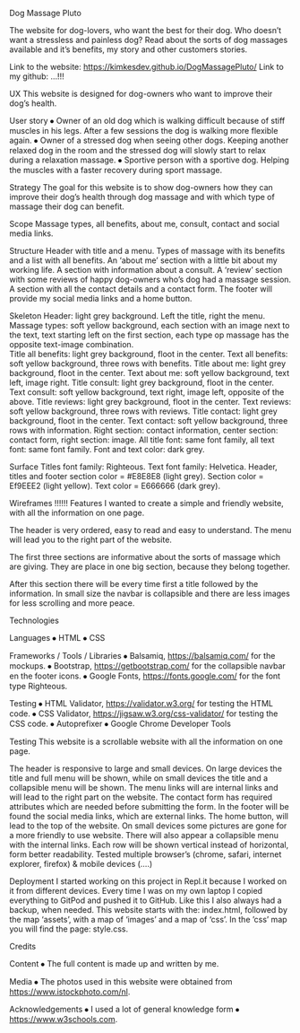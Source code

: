 Dog Massage Pluto

The website for dog-lovers, who want the best for their dog. Who doesn’t want a stressless and painless dog? 
Read about the sorts of dog massages available and it’s benefits, my story and other customers stories.

Link to the website: https://kimkesdev.github.io/DogMassagePluto/
Link to my github:  …!!!

UX
This website is designed for dog-owners who want to improve their dog’s health.

User story 
⦁	Owner of an old dog which is walking difficult because of stiff muscles in his legs.  After a few sessions the dog is walking more flexible again.
⦁	Owner of a stressed dog when seeing other dogs. Keeping  another relaxed dog in the room and the stressed dog will slowly start to relax during a relaxation massage.
⦁	Sportive person with a sportive dog. Helping the muscles with a faster recovery during sport massage.

Strategy
The goal for this website is to show dog-owners how they can improve their dog’s health through dog massage and with which type of massage their dog can benefit.

Scope
Massage types, all benefits, about me, consult, contact and social media links.

Structure
Header with title and a menu.
Types of massage with its benefits and a list with all benefits.
An ‘about me’ section with a little bit about my working life.
A section with information about a consult.
A ‘review’ section with some reviews of happy dog-owners who’s dog had a massage session.
A section with all the contact details and a contact form.
The footer will provide my social media links and a home button.

Skeleton
Header: light grey background. Left the title, right the menu.
Massage types: soft yellow background, each section with an image next to the text, text starting left on the first section, each type op massage has the opposite text-image combination.  
Title all benefits: light grey background, floot in the center.
Text all benefits: soft yellow background, three rows with benefits.
Title about me: light grey background, floot in the center.
Text about me: soft yellow background, text left, image right.
Title consult: light grey background, floot in the center.
Text consult: soft yellow background, text right, image left, opposite of the above.
Title reviews: light grey background, floot in the center.
Text reviews: soft yellow background, three rows with reviews.
Title contact: light grey background, floot in the center.
Text contact: soft yellow background, three rows with information. Right section: contact information, center section: contact form, right section: image.
All title font: same font family, all text font: same font family. Font and text color: dark grey.

Surface
Titles font family: Righteous.
Text font family: Helvetica.
Header, titles and footer section color = #E8E8E8 (light grey).
Section color = Ef9EEE2 (light yellow).
Text color = E666666 (dark grey).

  
Wireframes !!!!!!
Features
I wanted to create a simple and friendly website, with all the information on one page. 

The header is very ordered, easy to read and easy to understand. The menu will lead you to the right part of the website.

The first three sections are informative about the sorts of massage which are giving. They are place in one big section, because they belong together. 

After this section there will be every time first a title followed by the information.
In small size the navbar is collapsible and there are less images for less scrolling and more peace.

Technologies 

Languages
⦁	HTML
⦁	CSS

Frameworks / Tools / Libraries
⦁	Balsamiq, https://balsamiq.com/ for the mockups.
⦁	Bootstrap, https://getbootstrap.com/ for the collapsible navbar en the footer icons.
⦁	Google Fonts, https://fonts.google.com/ for the font type Righteous.

Testing
⦁	HTML Validator, https://validator.w3.org/ for testing the HTML code.
⦁	CSS Validator, https://jigsaw.w3.org/css-validator/ for testing the CSS code.
⦁	Autoprefixer
⦁	Google Chrome Developer Tools

Testing
This website is a scrollable website with all the information on one page.

The header is responsive to large and small devices. On large devices the title and full menu will be shown, while on small devices the title and a collapsible menu will be shown.
The menu links will are internal links and will lead to the right part on the website. 
The contact form has required attributes which are needed before submitting the form.
In the footer will be found the social media links, which are external links.
The home button, will lead to the top of the website.
On small devices some pictures are gone for a more friendly to use website. There will also appear a collapsible menu with the internal links. Each row will be shown vertical instead of horizontal, form better readability.
Tested multiple browser’s (chrome, safari, internet explorer, firefox) & mobile devices (….)

Deployment
I started working on this project in Repl.it because I worked on it from different devices. Every time I was on my own laptop I copied everything to GitPod and pushed it to GitHub. Like this I also always had a backup, when needed. 
This website starts with the: index.html, followed by the map ‘assets’, with a map of ‘images’ and a map of ‘css’. In the ’css’ map you will find the page: style.css.

Credits

Content
⦁	The full content is made up and written by me.

Media
⦁	The photos used in this website were obtained from https://www.istockphoto.com/nl.

Acknowledgements
⦁	I used a lot of general knowledge form ⦁	https://www.w3schools.com.

